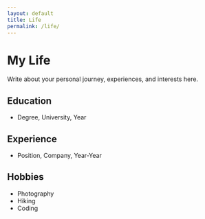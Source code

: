 ```yaml
---
layout: default
title: Life
permalink: /life/
---
```


# My Life

Write about your personal journey, experiences, and interests here.

## Education
- Degree, University, Year

## Experience
- Position, Company, Year-Year

## Hobbies
- Photography
- Hiking
- Coding